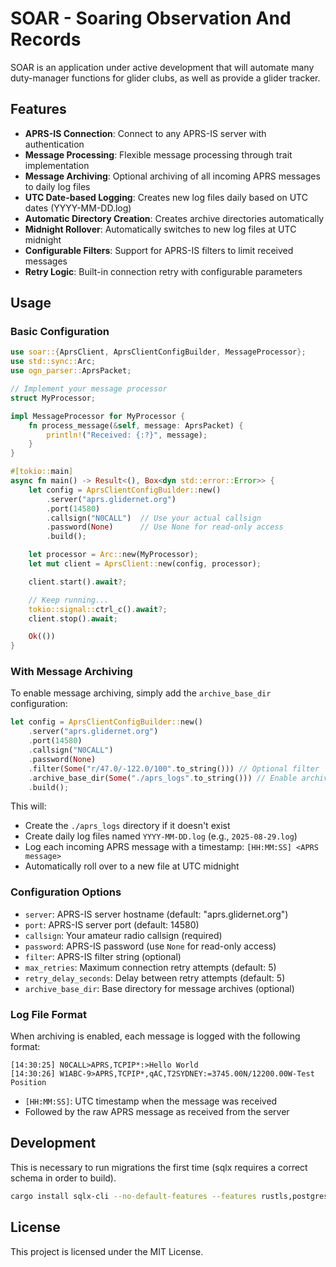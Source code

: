 # SOAR - Soaring Observation And Records

SOAR is an application under active development that will automate many duty-manager functions for glider clubs, as well as provide a glider tracker.

## Features

- **APRS-IS Connection**: Connect to any APRS-IS server with authentication
- **Message Processing**: Flexible message processing through trait implementation
- **Message Archiving**: Optional archiving of all incoming APRS messages to daily log files
- **UTC Date-based Logging**: Creates new log files daily based on UTC dates (YYYY-MM-DD.log)
- **Automatic Directory Creation**: Creates archive directories automatically
- **Midnight Rollover**: Automatically switches to new log files at UTC midnight
- **Configurable Filters**: Support for APRS-IS filters to limit received messages
- **Retry Logic**: Built-in connection retry with configurable parameters

## Usage

### Basic Configuration

```rust
use soar::{AprsClient, AprsClientConfigBuilder, MessageProcessor};
use std::sync::Arc;
use ogn_parser::AprsPacket;

// Implement your message processor
struct MyProcessor;

impl MessageProcessor for MyProcessor {
    fn process_message(&self, message: AprsPacket) {
        println!("Received: {:?}", message);
    }
}

#[tokio::main]
async fn main() -> Result<(), Box<dyn std::error::Error>> {
    let config = AprsClientConfigBuilder::new()
        .server("aprs.glidernet.org")
        .port(14580)
        .callsign("N0CALL")  // Use your actual callsign
        .password(None)      // Use None for read-only access
        .build();

    let processor = Arc::new(MyProcessor);
    let mut client = AprsClient::new(config, processor);

    client.start().await?;

    // Keep running...
    tokio::signal::ctrl_c().await?;
    client.stop().await;

    Ok(())
}
```

### With Message Archiving

To enable message archiving, simply add the `archive_base_dir` configuration:

```rust
let config = AprsClientConfigBuilder::new()
    .server("aprs.glidernet.org")
    .port(14580)
    .callsign("N0CALL")
    .password(None)
    .filter(Some("r/47.0/-122.0/100".to_string())) // Optional filter
    .archive_base_dir(Some("./aprs_logs".to_string())) // Enable archiving
    .build();
```

This will:
- Create the `./aprs_logs` directory if it doesn't exist
- Create daily log files named `YYYY-MM-DD.log` (e.g., `2025-08-29.log`)
- Log each incoming APRS message with a timestamp: `[HH:MM:SS] <APRS message>`
- Automatically roll over to a new file at UTC midnight

### Configuration Options

- `server`: APRS-IS server hostname (default: "aprs.glidernet.org")
- `port`: APRS-IS server port (default: 14580)
- `callsign`: Your amateur radio callsign (required)
- `password`: APRS-IS password (use `None` for read-only access)
- `filter`: APRS-IS filter string (optional)
- `max_retries`: Maximum connection retry attempts (default: 5)
- `retry_delay_seconds`: Delay between retry attempts (default: 5)
- `archive_base_dir`: Base directory for message archives (optional)

### Log File Format

When archiving is enabled, each message is logged with the following format:

```
[14:30:25] N0CALL>APRS,TCPIP*:>Hello World
[14:30:26] W1ABC-9>APRS,TCPIP*,qAC,T2SYDNEY:=3745.00N/12200.00W-Test Position
```

- `[HH:MM:SS]`: UTC timestamp when the message was received
- Followed by the raw APRS message as received from the server

## Development

This is necessary to run migrations the first time (sqlx requires a correct schema in order to build).

```bash
cargo install sqlx-cli --no-default-features --features rustls,postgres
```

## License

This project is licensed under the MIT License.
